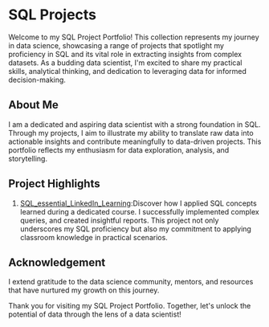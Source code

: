 # SQL Projects

Welcome to my SQL Project Portfolio! This collection represents my journey in data science, showcasing a range of projects that spotlight my proficiency in SQL and its vital role in extracting insights from complex datasets. As a budding data scientist, I'm excited to share my practical skills, analytical thinking, and dedication to leveraging data for informed decision-making.

## About Me

I am a dedicated and aspiring data scientist with a strong foundation in SQL. Through my projects, I aim to illustrate my ability to translate raw data into actionable insights and contribute meaningfully to data-driven projects. This portfolio reflects my enthusiasm for data exploration, analysis, and storytelling.


## Project Highlights

1. [SQL_essential_LinkedIn_Learning](https://github.com/pkchiku14/SQL_Projects/tree/main/SQL_essential_LinkedIn_Learning):Discover how I applied SQL concepts learned during a dedicated course. I successfully implemented complex queries, and created insightful reports. This project not only underscores my SQL proficiency but also my commitment to applying classroom knowledge in practical scenarios.


## Acknowledgement

I extend gratitude to the data science community, mentors, and resources that have nurtured my growth on this journey.

Thank you for visiting my SQL Project Portfolio. Together, let's unlock the potential of data through the lens of a data scientist!
